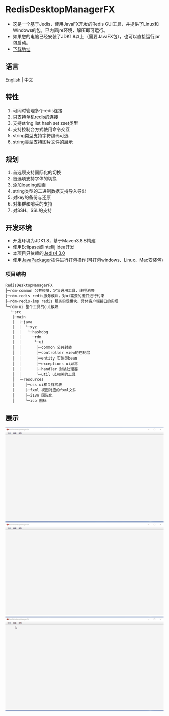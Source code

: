 # RedisDesktopManagerFX

- 这是一个基于Jedis，使用JavaFX开发的Redis GUI工具，并提供了Linux和Windows的包，已内置jre环境，解压即可运行。
- 如果您的电脑已经安装了JDK1.8以上（需要JavaFX包），也可以直接运行jar包启动。
- [下载地址](https://github.com/tanhuang2016/RedisDesktopManagerFX/releases)

## 语言
[English](README.en-US.md)  | 中文

## 特性

1. 可同时管理多个redis连接
2. 只支持单机redis的连接
3. 支持string list hash set zset类型
4. 支持控制台方式使用命令交互
5. string类型支持字符编码可选
6. string类型支持图片文件的展示

## 规划

1. 首选项支持国际化的切换
2. 首选项支持字体的切换
3. 添加loading动画
4. string类型的二进制数据支持导入导出
5. 对key的备份与还原
6. 对集群和哨兵的支持
7. 对SSH、SSL的支持

## 开发环境

- 开发环境为JDK1.8，基于Maven3.8.8构建
- 使用Eclipase或Intellij Idea开发
- 本项目只依赖的[Jedis4.3.0](https://github.com/redis/jedis)
- 使用[JavaPackager](https://github.com/fvarrui/JavaPackager)插件进行打包操作(可打包windows、Linux、Mac安装包)
### 项目结构

```text
RedisDesktopManagerFX
├─rdm-common 公共模块，定义通用工具，线程池等
├─rdm-redis redis服务模块，对ui需要的接口进行约束
├─rdm-redis-imp redis 服务实现模块，具体客户端接口的实现
└─rdm-ui 整个工具的gui模块
  └─src
   ├─main
   │  ├─java
   │  │  └─xyz
   │  │   └─hashdog
   │  │     ─rdm
   │  │      └─ui 
   │  │       ├─common 公共封装
   │  │       ├─controller view的控制层
   │  │       ├─entity 实体类bean
   │  │       ├─exceptions ui异常
   │  │       ├─handler 封装处理器
   │  │       └─util ui相关的工具
   │  └─resources 
   │     ├─css ui相关样式表
   │     ├─fxml 视图对应的fxml文件
   │     ├─i18n 国际化
   │     └─ico 图标
```

## 展示

![create.gif](doc%2Fimage%2Fcreate.gif)
![string.gif](doc%2Fimage%2Fstring.gif)
![other.gif](doc%2Fimage%2Fother.gif)